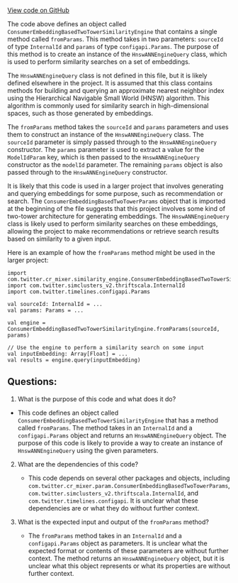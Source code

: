 [View code on GitHub](https://github.com/misbahsy/the-algorithm/cr-mixer/server/src/main/scala/com/twitter/cr_mixer/similarity_engine/ConsumerEmbeddingBasedTwoTowerSimilarityEngine.scala)

The code above defines an object called `ConsumerEmbeddingBasedTwoTowerSimilarityEngine` that contains a single method called `fromParams`. This method takes in two parameters: `sourceId` of type `InternalId` and `params` of type `configapi.Params`. The purpose of this method is to create an instance of the `HnswANNEngineQuery` class, which is used to perform similarity searches on a set of embeddings.

The `HnswANNEngineQuery` class is not defined in this file, but it is likely defined elsewhere in the project. It is assumed that this class contains methods for building and querying an approximate nearest neighbor index using the Hierarchical Navigable Small World (HNSW) algorithm. This algorithm is commonly used for similarity search in high-dimensional spaces, such as those generated by embeddings.

The `fromParams` method takes the `sourceId` and `params` parameters and uses them to construct an instance of the `HnswANNEngineQuery` class. The `sourceId` parameter is simply passed through to the `HnswANNEngineQuery` constructor. The `params` parameter is used to extract a value for the `ModelIdParam` key, which is then passed to the `HnswANNEngineQuery` constructor as the `modelId` parameter. The remaining `params` object is also passed through to the `HnswANNEngineQuery` constructor.

It is likely that this code is used in a larger project that involves generating and querying embeddings for some purpose, such as recommendation or search. The `ConsumerEmbeddingBasedTwoTowerParams` object that is imported at the beginning of the file suggests that this project involves some kind of two-tower architecture for generating embeddings. The `HnswANNEngineQuery` class is likely used to perform similarity searches on these embeddings, allowing the project to make recommendations or retrieve search results based on similarity to a given input. 

Here is an example of how the `fromParams` method might be used in the larger project:

```
import com.twitter.cr_mixer.similarity_engine.ConsumerEmbeddingBasedTwoTowerSimilarityEngine
import com.twitter.simclusters_v2.thriftscala.InternalId
import com.twitter.timelines.configapi.Params

val sourceId: InternalId = ...
val params: Params = ...

val engine = ConsumerEmbeddingBasedTwoTowerSimilarityEngine.fromParams(sourceId, params)

// Use the engine to perform a similarity search on some input
val inputEmbedding: Array[Float] = ...
val results = engine.query(inputEmbedding)
```
## Questions: 
 1. What is the purpose of this code and what does it do?
   - This code defines an object called `ConsumerEmbeddingBasedTwoTowerSimilarityEngine` that has a method called `fromParams`. The method takes in an `InternalId` and a `configapi.Params` object and returns an `HnswANNEngineQuery` object. The purpose of this code is likely to provide a way to create an instance of `HnswANNEngineQuery` using the given parameters.
   
2. What are the dependencies of this code?
   - This code depends on several other packages and objects, including `com.twitter.cr_mixer.param.ConsumerEmbeddingBasedTwoTowerParams`, `com.twitter.simclusters_v2.thriftscala.InternalId`, and `com.twitter.timelines.configapi`. It is unclear what these dependencies are or what they do without further context.

3. What is the expected input and output of the `fromParams` method?
   - The `fromParams` method takes in an `InternalId` and a `configapi.Params` object as parameters. It is unclear what the expected format or contents of these parameters are without further context. The method returns an `HnswANNEngineQuery` object, but it is unclear what this object represents or what its properties are without further context.